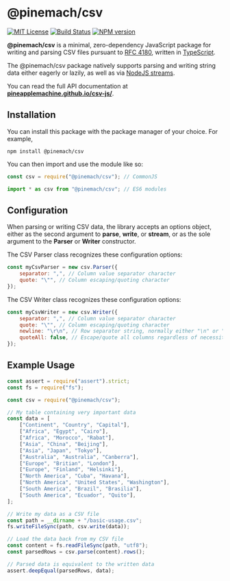 # @pinemach/csv

[![MIT License][license-image]][license] [![Build Status][travis-image]][travis-url] [![NPM version][npm-version-image]][npm-url]

**@pinemach/csv** is a minimal, zero-dependency JavaScript package for writing
and parsing CSV files pursuant to [RFC 4180](https://tools.ietf.org/html/rfc4180),
written in [TypeScript](https://www.typescriptlang.org/).

The @pinemach/csv package natively supports parsing and writing string data either
eagerly or lazily, as well as via [NodeJS streams](https://nodejs.org/api/stream.html#stream_readable_pipe_destination_options).

You can read the full API documentation at
[**pineapplemachine.github.io/csv-js/**](https://pineapplemachine.github.io/csv-js/).

[license-image]: http://img.shields.io/badge/license-MIT-blue.svg
[license]: https://github.com/pineapplemachine/strtime-js/blob/master/LICENSE

[travis-url]: https://travis-ci.org/pineapplemachine/csv-js
[travis-image]: https://travis-ci.org/pineapplemachine/csv-js.svg?branch=master

[npm-url]: https://www.npmjs.com/package/@pinemach/csv
[npm-version-image]: https://badge.fury.io/js/%40pinemach%2Fcsv.svg

## Installation

You can install this package with the package manager of your choice. For example,

```
npm install @pinemach/csv
```

You can then import and use the module like so:

``` js
const csv = require("@pinemach/csv"); // CommonJS
```

``` js
import * as csv from "@pinemach/csv"; // ES6 modules
```

## Configuration

When parsing or writing CSV data, the library accepts an options object,
either as the second argument to **parse**, **write**, or **stream**, or
as the sole argument to the **Parser** or **Writer** constructor.

The CSV Parser class recognizes these configuration options:

``` js
const myCsvParser = new csv.Parser({
    separator: ",", // Column value separator character
    quote: "\"", // Column escaping/quoting character
});
```

The CSV Writer class recognizes these configuration options:

``` js
const myCsvWriter = new csv.Writer({
    separator: ",", // Column value separator character
    quote: "\"", // Column escaping/quoting character
    newline: "\r\n", // Row separator string, normally either "\n" or "\r\n"
    quoteAll: false, // Escape/quote all columns regardless of necessity
});
```

## Example Usage

``` js
const assert = require("assert").strict;
const fs = require("fs");

const csv = require("@pinemach/csv");

// My table containing very important data
const data = [
    ["Continent", "Country", "Capital"],
    ["Africa", "Egypt", "Cairo"],
    ["Africa", "Morocco", "Rabat"],
    ["Asia", "China", "Beijing"],
    ["Asia", "Japan", "Tokyo"],
    ["Australia", "Australia", "Canberra"],
    ["Europe", "Britian", "London"],
    ["Europe", "Finland", "Helsinki"],
    ["North America", "Cuba", "Havana"],
    ["North America", "United States", "Washington"],
    ["South America", "Brazil", "Brasilia"],
    ["South America", "Ecuador", "Quito"],
];

// Write my data as a CSV file
const path = __dirname + "/basic-usage.csv";
fs.writeFileSync(path, csv.write(data));

// Load the data back from my CSV file
const content = fs.readFileSync(path, "utf8");
const parsedRows = csv.parse(content).rows();

// Parsed data is equivalent to the written data
assert.deepEqual(parsedRows, data);
```
